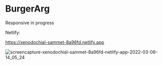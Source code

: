 # BurgerArg
Responsive in progress

Netlify:

https://xenodochial-sammet-8a96fd.netlify.app

![screencapture-xenodochial-sammet-8a96fd-netlify-app-2022-03-06-14_05_24](https://user-images.githubusercontent.com/90290161/156933715-662d8c12-5e67-4f7b-a5d9-f584d3402353.png)
